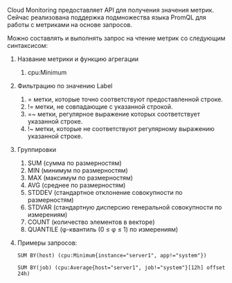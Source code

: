 Cloud Monitoring предоставляет API для получения значения метрик. Сейчас реализована поддержка подмножества языка PromQL для работы с метриками на основе запросов.

Можно составлять и выполнять запрос на чтение метрик со следующим синтаксисом:

1.  Название метрики и функцию агрегации
    1.  cpu:Minimum
2.  Фильтрацию по значению Label
    1.  \= метки, которые точно соответствуют предоставленной строке.
    2.  != метки, не совпадающие с указанной строкой.
    3.  \=~ метки, регулярное выражение которых соответствует указанной строке.
    4.  !~ метки, которые не соответствуют регулярному выражению указанной строке.
3.  Группировки
    1.  SUM (сумма по размерностям)
    2.  MIN (минимум по размерностям)
    3.  MAX (максимум по размерностям)
    4.  AVG (среднее по размерностям)
    5.  STDDEV (стандартное отклонение совокупности по размерностям)
    6.  STDVAR (стандартную дисперсию генеральной совокупности по измерениям)
    7.  COUNT (количество элементов в векторе)
    8.  QUANTILE (φ-квантиль (0 ≤ φ ≤ 1) по измерениям)
4.  Примеры запросов:

    ```
    SUM BY(host) (cpu:Minimum{instance="server1", app!="system"})
    ```

    ```
    SUM BY(job) (cpu:Average{host="server1", job!="system"}[12h] offset 24h)
    ```
